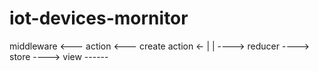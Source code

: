# iot-devices-mornitor

middleware <--- action <--- create action <-
|                                           |
 ----> reducer ----> store ----> view ------